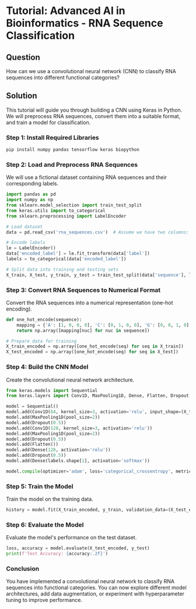 # Tutorial: Advanced AI in Bioinformatics - RNA Sequence Classification

## Question
How can we use a convolutional neural network (CNN) to classify RNA sequences into different functional categories?

## Solution

This tutorial will guide you through building a CNN using Keras in Python. We will preprocess RNA sequences, convert them into a suitable format, and train a model for classification.

### Step 1: Install Required Libraries

```bash
pip install numpy pandas tensorflow keras biopython
```

### Step 2: Load and Preprocess RNA Sequences

We will use a fictional dataset containing RNA sequences and their corresponding labels.

```python
import pandas as pd
import numpy as np
from sklearn.model_selection import train_test_split
from keras.utils import to_categorical
from sklearn.preprocessing import LabelEncoder

# Load dataset
data = pd.read_csv('rna_sequences.csv')  # Assume we have two columns: 'sequence' and 'label'

# Encode labels
le = LabelEncoder()
data['encoded_label'] = le.fit_transform(data['label'])
labels = to_categorical(data['encoded_label'])

# Split data into training and testing sets
X_train, X_test, y_train, y_test = train_test_split(data['sequence'], labels, test_size=0.2, random_state=42)
```

### Step 3: Convert RNA Sequences to Numerical Format

Convert the RNA sequences into a numerical representation (one-hot encoding).

```python
def one_hot_encode(sequence):
    mapping = {'A': [1, 0, 0, 0], 'C': [0, 1, 0, 0], 'G': [0, 0, 1, 0], 'U': [0, 0, 0, 1]}
    return np.array([mapping[nuc] for nuc in sequence])

# Prepare data for training
X_train_encoded = np.array([one_hot_encode(seq) for seq in X_train])
X_test_encoded = np.array([one_hot_encode(seq) for seq in X_test])
```

### Step 4: Build the CNN Model

Create the convolutional neural network architecture.

```python
from keras.models import Sequential
from keras.layers import Conv1D, MaxPooling1D, Dense, Flatten, Dropout

model = Sequential()
model.add(Conv1D(64, kernel_size=3, activation='relu', input_shape=(X_train_encoded.shape[1], 4)))
model.add(MaxPooling1D(pool_size=2))
model.add(Dropout(0.5))
model.add(Conv1D(128, kernel_size=3, activation='relu'))
model.add(MaxPooling1D(pool_size=2))
model.add(Dropout(0.5))
model.add(Flatten())
model.add(Dense(128, activation='relu'))
model.add(Dropout(0.5))
model.add(Dense(labels.shape[1], activation='softmax'))

model.compile(optimizer='adam', loss='categorical_crossentropy', metrics=['accuracy'])
```

### Step 5: Train the Model

Train the model on the training data.

```python
history = model.fit(X_train_encoded, y_train, validation_data=(X_test_encoded, y_test), epochs=20, batch_size=32)
```

### Step 6: Evaluate the Model

Evaluate the model's performance on the test dataset.

```python
loss, accuracy = model.evaluate(X_test_encoded, y_test)
print(f'Test Accuracy: {accuracy:.2f}')
```

### Conclusion

You have implemented a convolutional neural network to classify RNA sequences into functional categories. You can now explore different model architectures, add data augmentation, or experiment with hyperparameter tuning to improve performance.